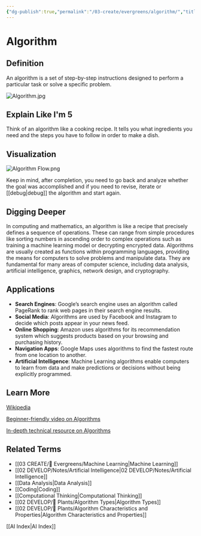```yaml
---
{"dg-publish":true,"permalink":"/03-create/evergreens/algorithm/","title":"Algorithm","tags":["ai","coding","computational-thinking","programming","problem-solving"]}
---
```


# Algorithm

## **Definition**  
An algorithm is a set of step-by-step instructions designed to perform a particular task or solve a specific problem.

![Algorithm.jpg](/img/user/04%20META/Assets/Algorithm.jpg)

## **Explain Like I'm 5**  
Think of an algorithm like a cooking recipe. It tells you what ingredients you need and the steps you have to follow in order to make a dish.

## **Visualization**  
![Algorithm Flow.png](/img/user/04%20META/%F0%9F%94%97%20Assets/Algorithm%20Flow.png)

Keep in mind, after completion, you need to go back and analyze whether the goal was accomplished and if you need to revise, iterate or [[debug\|debug]] the algorithm and start again.

## **Digging Deeper**
In computing and mathematics, an algorithm is like a recipe that precisely defines a sequence of operations. These can range from simple procedures like sorting numbers in ascending order to complex operations such as training a machine learning model or decrypting encrypted data. Algorithms are usually created as functions within programming languages, providing the means for computers to solve problems and manipulate data. They are fundamental for many areas of computer science, including data analysis, artificial intelligence, graphics, network design, and cryptography.

## **Applications**  
- **Search Engines**: Google’s search engine uses an algorithm called PageRank to rank web pages in their search engine results.
- **Social Media**: Algorithms are used by Facebook and Instagram to decide which posts appear in your news feed.
- **Online Shopping**: Amazon uses algorithms for its recommendation system which suggests products based on your browsing and purchasing history.
- **Navigation Apps**: Google Maps uses algorithms to find the fastest route from one location to another.
- **Artificial Intelligence**: Machine Learning algorithms enable computers to learn from data and make predictions or decisions without being explicitly programmed.

## **Learn More**  
[Wikipedia](https://en.wikipedia.org/wiki/Algorithm)

[Beginner-friendly video on Algorithms](https://www.youtube.com/watch?v=rL8X2mlNHPM)

[In-depth technical resource on Algorithms](https://algs4.cs.princeton.edu/home/)

## **Related Terms**  
- [[03 CREATE/🌲 Evergreens/Machine Learning\|Machine Learning]]
- [[02 DEVELOP/Notes/Artificial Intelligence\|02 DEVELOP/Notes/Artificial Intelligence]]
- [[Data Analysis\|Data Analysis]]
- [[Coding\|Coding]]
- [[Computational Thinking\|Computational Thinking]]
- [[02 DEVELOP/🌿 Plants/Algorithm Types\|Algorithm Types]]
- [[02 DEVELOP/🌿 Plants/Algorithm Characteristics and Properties\|Algorithm Characteristics and Properties]]


[[AI Index\|AI Index]]